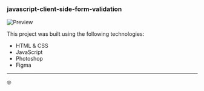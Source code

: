 ### javascript-client-side-form-validation

![Preview](./.github/preview.jpg)

This project was built using the following technologies:

- HTML & CSS
- JavaScript
- Photoshop
- Figma

---

🌐
